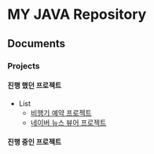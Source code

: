 # MY JAVA Repository

## Documents


### Projects
#### 진행 했던 프로젝트
- List
  - [비행기 예약 프로젝트](./prjects/AirReservationPjt)
  - [네이버 뉴스 뷰어 프로젝트](./prjects/newViewsersPjt)

#### 진행 중인 프로젝트